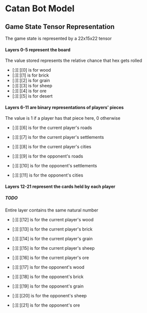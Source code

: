 # Catan Bot Model

## Game State Tensor Representation

The game state is represented by a 22x15x22 tensor

#### Layers 0-5 represent the board
The value stored represents the relative chance that hex gets rolled

* [:][:][0] is for wood
* [:][:][1] is for brick
* [:][:][2] is for grain
* [:][:][3] is for sheep
* [:][:][4] is for ore
* [:][:][5] is for desert

#### Layers 6-11 are binary representations of players' pieces
The value is 1 if a player has that piece here, 0 otherwise

* [:][:][6] is for the current player's roads
* [:][:][7] is for the current player's settlements
* [:][:][8] is for the current player's cities

* [:][:][9]  is for the opponent's roads
* [:][:][10] is for the opponent's settlements
* [:][:][11] is for the opponent's cities

#### Layers 12-21 represent the cards held by each player
##### TODO
Entire layer contains the same natural number

* [:][:][12] is for the current player's wood
* [:][:][13] is for the current player's brick
* [:][:][14] is for the current player's grain
* [:][:][15] is for the current player's sheep
* [:][:][16] is for the current player's ore

* [:][:][17] is for the opponent's wood
* [:][:][18] is for the opponent's brick
* [:][:][19] is for the opponent's grain
* [:][:][20] is for the opponent's sheep
* [:][:][21] is for the opponent's ore